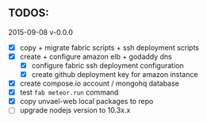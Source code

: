 TODOS:
------

2015-09-08  v-0.0.0

- [x] copy + migrate fabric scripts + ssh deployment scripts
- [x] create + configure amazon elb + godaddy dns
    - [x] configure fabric ssh deployment configuration
    - [x] create github deployment key for amazon instance
- [x] create compose.io account / mongohq database
- [x] test `fab meteor.run` command
- [x] copy unvael-web local packages to repo
- [ ] upgrade nodejs version to 10.3x.x
